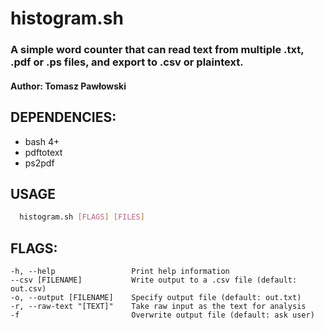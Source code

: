 # histogram.sh

### A simple word counter that can read text from multiple .txt, .pdf or .ps files, and export to .csv or plaintext.
#### Author: Tomasz Pawłowski

## DEPENDENCIES: 
- bash 4+
- pdftotext
- ps2pdf


## USAGE 
```bash
  histogram.sh [FLAGS] [FILES]
```


## FLAGS: 
    -h, --help                 Print help information
    --csv [FILENAME]           Write output to a .csv file (default: out.csv)
    -o, --output [FILENAME]    Specify output file (default: out.txt)
    -r, --raw-text "[TEXT]"    Take raw input as the text for analysis
    -f                         Overwrite output file (default: ask user)

